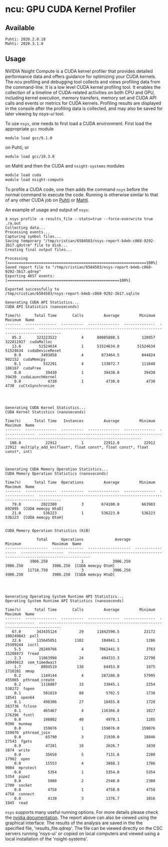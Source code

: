 # ncu: GPU CUDA Kernel Profiler

## Available
    Puhti: 2020.2.0.18
    Mahti: 2020.3.1.0
## Usage    

NVIDIA Nsight Compute is a CUDA kernel profiler that provides detailed performance data and offers guidance for optimizing your CUDA kernels.
The *ncu* profiling and debugging tool collects and views profiling data from the
command-line. It is a low level CUDA kernel profiling tool. It enables the collection of a timeline of CUDA-related
activities on both CPU and GPU, including kernel execution, memory transfers,
memory set and CUDA API calls and events or metrics for CUDA kernels.
Profiling results are displayed in the console after the profiling data is
collected, and may also be saved for later viewing by *nsys-ui* tool.

To use `nsys`, one needs to first load a CUDA environment. First load the appropriate `gcc` module 

```
module load gcc/9.1.0
```
on Puhti, or 
```
module load gcc/10.3.0
```
on Mahti and then the CUDA and `nsight-systems` modules
```bash
module load cuda
module load nsight-compute
```

To profile a CUDA code, one then adds the command `nsys` before the normal
command to execute the code. Running is otherwise similar to that of any other
CUDA job on [Puhti](running/example-job-scripts-puhti.md#single-gpu) or [Mahti](running/example-job-scripts-mahti.md#1-2-gpu-job-ie-gpusmall-partition).

An example of usage and output of `nsys`:
```
$ nsys profile -o results_file --stats=true --force-overwrite true ./a.out
Collecting data...
Processing events...
Capturing symbol files...
Saving temporary "/tmp/cristian/6584503/nsys-report-b4eb-c068-9292-3b17.qdstrm" file to disk...
Creating final output files...

Processing [==============================================================100%]
Saved report file to "/tmp/cristian/6584503/nsys-report-b4eb-c068-9292-3b17.qdrep"
Exporting 4657 events: [==================================================100%]

Exported successfully to
/tmp/cristian/6584503/nsys-report-b4eb-c068-9292-3b17.sqlite

Generating CUDA API Statistics...
CUDA API Statistics (nanoseconds)

Time(%)      Total Time       Calls         Average         Minimum         Maximum  Name                                                                            
-------  --------------  ----------  --------------  --------------  --------------  --------------------------------------------------------------------------------
   85.3       323223522           4      80805880.5          128957       322811927  cudaMalloc                                                                      
   13.6        51524634           1      51524634.0        51524634        51524634  cudaDeviceReset                                                                 
    0.9         3493858           4        873464.5          844824          902152  cudaMemcpy                                                                      
    0.1          532291           4        133072.7          111648          186167  cudaFree                                                                        
    0.0           39430           1         39430.0           39430           39430  cudaLaunchKernel                                                                
    0.0            4730           1          4730.0            4730            4730  cuCtxSynchronize                                                                




Generating CUDA Kernel Statistics...
CUDA Kernel Statistics (nanoseconds)

Time(%)      Total Time   Instances         Average         Minimum         Maximum  Name                                                                                                                                                                                                                                                                                                                                         
-------  --------------  ----------  --------------  --------------  --------------  --------------------------------------------------------------------------------------------------------------------                                                                                                                                                                                                                         
  100.0           22912           1         22912.0           22912           22912  multiply_add_kn(float*, float const*, float const*, float const*, int)                                                                                                                                                                                                                                                                       



Generating CUDA Memory Operation Statistics...
CUDA Memory Operation Statistics (nanoseconds)

Time(%)      Total Time  Operations         Average         Minimum         Maximum  Name                                                                            
-------  --------------  ----------  --------------  --------------  --------------  --------------------------------------------------------------------------------
   79.0         2022300           3        674100.0          663903          692095  [CUDA memcpy HtoD]                                                              
   21.0          536223           1        536223.0          536223          536223  [CUDA memcpy DtoH]                                                              


CUDA Memory Operation Statistics (KiB)

              Total      Operations              Average            Minimum              Maximum  Name                                                                            
-------------------  --------------  -------------------  -----------------  -------------------  --------------------------------------------------------------------------------
           3906.250               1             3906.250           3906.250             3906.250  [CUDA memcpy DtoH]                                                              
          11718.750               3             3906.250           3906.250             3906.250  [CUDA memcpy HtoD]                                                              




Generating Operating System Runtime API Statistics...
Operating System Runtime API Statistics (nanoseconds)

Time(%)      Total Time       Calls         Average         Minimum         Maximum  Name                                                                            
-------  --------------  ----------  --------------  --------------  --------------  --------------------------------------------------------------------------------
   67.0       343435124          29      11842590.5           23172       100249843  poll                                                                            
   22.6       115645051        1102        104941.1            1286        25309244  ioctl                                                                           
    5.5        28249766           4       7062441.5            3763        15288473  fread                                                                           
    2.3        11863998          24        494333.3           22798        10949413  sem_timedwait                                                                   
    1.7         8894519         138         64453.0            1075         1710281  mmap                                                                            
    0.2         1149144           4        287286.0           57995          455065  pthread_create                                                                  
    0.2         1116887          33         33845.1            2254          538272  fopen                                                                           
    0.1          501819          88          5702.5            1738           18541  open64                                                                          
    0.1          498306          27         18455.8            1728          263736  fclose                                                                          
    0.1          465467           4        116366.8            1027          276396  fcntl                                                                           
    0.0          198802          40          4970.1            1285            9396  munmap                                                                          
    0.0          159076           1        159076.0          159076          159076  pthread_join                                                                    
    0.0           65790           3         21930.0           18846           27543  fgets                                                                           
    0.0           47281          18          2626.7            1838            3874  write                                                                           
    0.0           35658           5          7131.6            2280           17982  open                                                                            
    0.0           15553           4          3888.3            1786            9004  mprotect                                                                        
    0.0            5354           1          5354.0            5354            5354  pipe2                                                                           
    0.0            5080           2          2540.0            2380            2700  socket                                                                          
    0.0            4758           1          4758.0            4758            4758  connect                                                                         
    0.0            4130           3          1376.7            1016            1945  read   
```
`nsys` supports many useful running options. For more details please check the [nvidia documentation](https://docs.nvidia.com/nsight-compute/index.html).
The report above can also be viewed using the graphical interface. The results of the analysis are saved in the the specified file, 'results_file.qdrep'. The file can be viewed directly on the CSC servers running 'nsys-ui' or copied on local computers and viewed using a local installation of the 'nsight-systems'.
